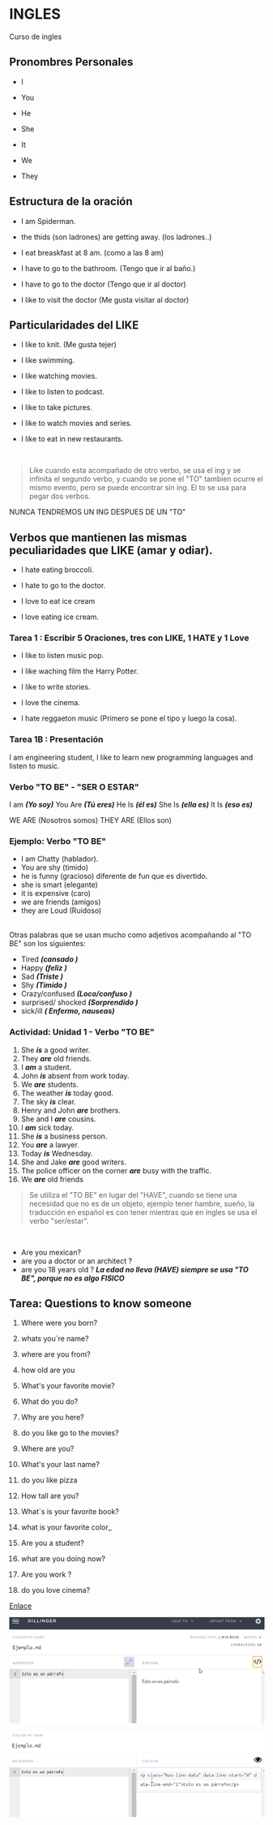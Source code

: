 # INGLES
Curso de ingles


## Pronombres Personales

- I  

- You
- He
- She
- It

- We
- They


## Estructura de la oración

- I am Spiderman.

- the thids (son ladrones) are getting away. (los ladrones..)

- I eat breaskfast at 8 am. (como a las 8 am)

- I have to go to the bathroom. (Tengo que ir al baño.)

- I have to go to the doctor (Tengo que ir al doctor)

- I like to visit the doctor (Me gusta visitar al doctor)


## Particularidades del LIKE

- I like to knit. (Me gusta tejer)

- I like swimming.

- I like watching movies.

- I like to listen to podcast.


- I like to take pictures.

- I like to watch movies and series.

- I like to eat in new restaurants.

<br>

> Like cuando esta acompañado de otro verbo, se usa el ing y se infinita el segundo verbo, y cuando se pone el "TO" tambien ocurre el mismo evento, pero se puede encontrar sin ing.
El to se usa para pegar dos verbos.

NUNCA TENDREMOS UN ING DESPUES DE UN "TO"


## Verbos que mantienen las mismas peculiaridades que LIKE (amar y odiar).

- I hate eating broccoli.
- I hate to go to the doctor.
  
- I love to eat ice cream
- I love  eating ice cream.


### Tarea 1 : Escribir 5 Oraciones, tres con LIKE, 1 HATE y 1 Love

- I like to listen music pop.
- I like waching film the Harry Potter.
- I like to write stories.
- I love the cinema.
  
- I hate reggaeton music
(Primero se pone el tipo y luego la cosa).


### Tarea 1B : Presentación
I am engineering student, I like to learn new programming languages and listen to music.


### Verbo "TO BE" - "SER O ESTAR"
I am   ***(Yo soy)***
You Are ***(Tú eres)***
He Is ***(él es)***
She Is ***(ella es)***
It Is ***(eso es)***

WE ARE (Nosotros somos)
THEY ARE (Ellos son)


### Ejemplo: Verbo "TO BE"
- I am Chatty (hablador).
- You are shy (timido)
- he is funny (gracioso) diferente de fun que es divertido.
- she is smart (elegante)
- it is expensive (caro)
- we are friends (amigos)
- they are Loud (Ruidoso)

<br>
Otras palabras que se usan mucho como adjetivos acompañando al "TO BE" son los siguientes:

<br>

- Tired ***(cansado )***
- Happy ***(feliz )***
- Sad ***(Triste )***
- Shy ***(Timido )***
- Crazy/confused ***(Loco/confuso )***
- surprised/ shocked ***(Sorprendido )***
- sick/ill ***( Enfermo, nauseas)***



### Actividad: Unidad 1 - Verbo "TO BE"
1. She ***is*** a good writer. 
2. They ***are*** old friends. 
3. I ***am*** a student. 
4. John ***is*** absent from work today. 
5. We ***are*** students. 
6. The weather ***is*** today  good. 
7. The sky ***is*** clear. 
8. Henry and John ***are*** brothers. 
9. She and I ***are*** cousins. 
10. l ***am*** sick today. 
11. She ***is*** a business person. 
12. You ***are*** a lawyer. 
13. Today ***is*** Wednesday. 
14. She and Jake ***are*** good writers. 
15. The police officer on the corner ***are*** busy with the traffic. 
16. We ***are***  old friends

> Se utiliza el "TO BE" en lugar del "HAVE", cuando se tiene una necesidad que no es de un objeto, ejemplo tener hambre, sueño, la traducción en español es con tener mientras que en ingles se usa el verbo "ser/estar".
>
    
<br>      
        

- Are you mexican?
- are you a doctor or an architect ?
- are you 18 years old ? ***La edad no lleva  (HAVE) siempre se usa "TO BE", porque no es algo FISICO***


## Tarea: Questions to know someone

1. Where were you born?

2. whats you´re name?                             

3. where are you from?
   
4. how old are you

5. What's your favorite movie?

6. What do you do?

7. Why are you here?

8. do you like go to the movies?

9.  Where are you?

10. What's your last name?

11. do you like pizza

12. How tall are you?

13. What´s is your favorite book?

14. what is your favorite color_

15. Are you a student?

16. what are you doing now?

17. Are you work ?

18. do you love cinema?


[Enlace]()



![Texto alternativo](../img/img1.png "Captura de pantalla del ejemplo.")

![Texto alternativo](../img/img2.png "Captura de pantalla del ejemplo.")  







